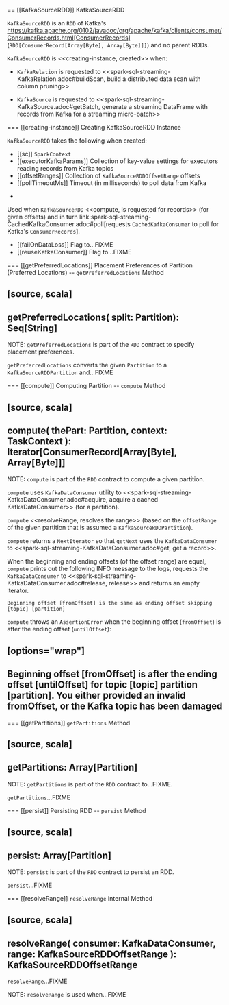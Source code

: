 == [[KafkaSourceRDD]] KafkaSourceRDD

`KafkaSourceRDD` is an `RDD` of Kafka's https://kafka.apache.org/0102/javadoc/org/apache/kafka/clients/consumer/ConsumerRecords.html[ConsumerRecords] (`RDD[ConsumerRecord[Array[Byte], Array[Byte]]]`) and no parent RDDs.

`KafkaSourceRDD` is <<creating-instance, created>> when:

* `KafkaRelation` is requested to <<spark-sql-streaming-KafkaRelation.adoc#buildScan, build a distributed data scan with column pruning>>

* `KafkaSource` is requested to <<spark-sql-streaming-KafkaSource.adoc#getBatch, generate a streaming DataFrame with records from Kafka for a streaming micro-batch>>

=== [[creating-instance]] Creating KafkaSourceRDD Instance

`KafkaSourceRDD` takes the following when created:

* [[sc]] `SparkContext`
* [[executorKafkaParams]] Collection of key-value settings for executors reading records from Kafka topics
* [[offsetRanges]] Collection of `KafkaSourceRDDOffsetRange` offsets
* [[pollTimeoutMs]] Timeout (in milliseconds) to poll data from Kafka
+
Used when `KafkaSourceRDD` <<compute, is requested for records>> (for given offsets) and in turn link:spark-sql-streaming-CachedKafkaConsumer.adoc#poll[requests `CachedKafkaConsumer` to poll for Kafka's `ConsumerRecords`].
* [[failOnDataLoss]] Flag to...FIXME
* [[reuseKafkaConsumer]] Flag to...FIXME

=== [[getPreferredLocations]] Placement Preferences of Partition (Preferred Locations) -- `getPreferredLocations` Method

[source, scala]
----
getPreferredLocations(
  split: Partition): Seq[String]
----

NOTE: `getPreferredLocations` is part of the `RDD` contract to specify placement preferences.

`getPreferredLocations` converts the given `Partition` to a `KafkaSourceRDDPartition` and...FIXME

=== [[compute]] Computing Partition -- `compute` Method

[source, scala]
----
compute(
  thePart: Partition,
  context: TaskContext
): Iterator[ConsumerRecord[Array[Byte], Array[Byte]]]
----

NOTE: `compute` is part of the `RDD` contract to compute a given partition.

`compute` uses `KafkaDataConsumer` utility to <<spark-sql-streaming-KafkaDataConsumer.adoc#acquire, acquire a cached KafkaDataConsumer>> (for a partition).

`compute` <<resolveRange, resolves the range>> (based on the `offsetRange` of the given partition that is assumed a `KafkaSourceRDDPartition`).

`compute` returns a `NextIterator` so that `getNext` uses the `KafkaDataConsumer` to <<spark-sql-streaming-KafkaDataConsumer.adoc#get, get a record>>.

When the beginning and ending offsets (of the offset range) are equal, `compute` prints out the following INFO message to the logs, requests the `KafkaDataConsumer` to <<spark-sql-streaming-KafkaDataConsumer.adoc#release, release>> and returns an empty iterator.

```
Beginning offset [fromOffset] is the same as ending offset skipping [topic] [partition]
```

`compute` throws an `AssertionError` when the beginning offset (`fromOffset`) is after the ending offset (`untilOffset`):

[options="wrap"]
----
Beginning offset [fromOffset] is after the ending offset [untilOffset] for topic [topic] partition [partition]. You either provided an invalid fromOffset, or the Kafka topic has been damaged
----

=== [[getPartitions]] `getPartitions` Method

[source, scala]
----
getPartitions: Array[Partition]
----

NOTE: `getPartitions` is part of the `RDD` contract to...FIXME.

`getPartitions`...FIXME

=== [[persist]] Persisting RDD -- `persist` Method

[source, scala]
----
persist: Array[Partition]
----

NOTE: `persist` is part of the `RDD` contract to persist an RDD.

`persist`...FIXME

=== [[resolveRange]] `resolveRange` Internal Method

[source, scala]
----
resolveRange(
  consumer: KafkaDataConsumer,
  range: KafkaSourceRDDOffsetRange
): KafkaSourceRDDOffsetRange
----

`resolveRange`...FIXME

NOTE: `resolveRange` is used when...FIXME
